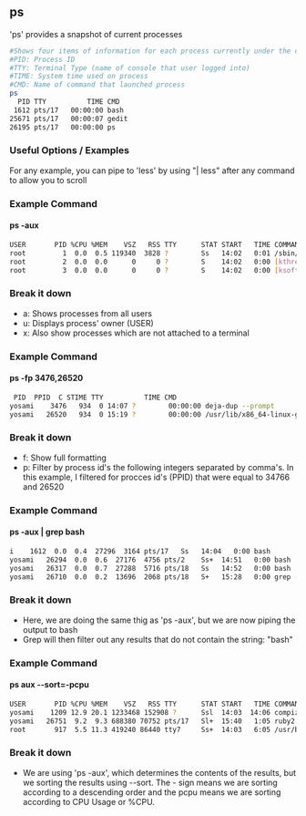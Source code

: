 ---
---

ps
-------

'ps' provides a snapshot of current processes

~~~ bash
#Shows four items of information for each process currently under the current user and from this terminal
#PID: Process ID
#TTY: Terminal Type (name of console that user logged into)
#TIME: System time used on process
#CMD: Name of command that launched process
ps
  PID TTY          TIME CMD
 1612 pts/17   00:00:00 bash
25671 pts/17   00:00:07 gedit
26195 pts/17   00:00:00 ps
~~~

### Useful Options / Examples
For any example, you can pipe to 'less' by using "| less" after any command to allow you to scroll

### Example Command

#### ps -aux
~~~ bash
USER       PID %CPU %MEM    VSZ   RSS TTY      STAT START   TIME COMMAND
root         1  0.0  0.5 119340  3828 ?        Ss   14:02   0:01 /sbin/init spla
root         2  0.0  0.0      0     0 ?        S    14:02   0:00 [kthreadd]
root         3  0.0  0.0      0     0 ?        S    14:02   0:00 [ksoftirqd/0]
~~~

### Break it down
* a: Shows processes from all users
* u: Displays process' owner (USER)
* x: Also show processes which are not attached to a terminal

### Example Command

#### ps -fp 3476,26520
~~~ bash
 PID  PPID  C STIME TTY          TIME CMD
yosami    3476   934  0 14:07 ?        00:00:00 deja-dup --prompt
yosami   26520   934  0 15:19 ?        00:00:00 /usr/lib/x86_64-linux-gnu/notify-osd
~~~

### Break it down
* f: Show full formatting
* p: Filter by process id's the following integers separated by comma's. 
In this example, I filtered for procces id's (PPID) that were equal to 34766 and 26520

### Example Command

#### ps -aux | grep bash
~~~ bash
i    1612  0.0  0.4  27296  3164 pts/17   Ss   14:04   0:00 bash
yosami   26294  0.0  0.6  27176  4756 pts/2    Ss+  14:51   0:00 bash
yosami   26317  0.0  0.7  27288  5716 pts/18   Ss   14:52   0:00 bash
yosami   26710  0.0  0.2  13696  2068 pts/18   S+   15:28   0:00 grep --color=auto bash
~~~

### Break it down
* Here, we are doing the same thig as 'ps -aux', but we are now piping the output to bash
* Grep will then filter out any results that do not contain the string: "bash"

### Example Command

#### ps aux --sort=-pcpu
~~~ bash
USER       PID %CPU %MEM    VSZ   RSS TTY      STAT START   TIME COMMAND
yosami    1209 12.9 20.1 1233468 152908 ?      Ssl  14:03  14:06 compiz
yosami   26751  9.2  9.3 688380 70752 pts/17   Sl+  15:40   1:05 ruby2.1 /usr/lo
root       917  5.5 11.3 419240 86440 tty7     Ss+  14:03   6:05 /usr/bin/X -cor
~~~

### Break it down
* We are using 'ps -aux', which determines the contents of the results, but we sorting the results using --sort. The - sign means we are sorting according to a descending order
and the pcpu means we are sorting according to CPU Usage or %CPU.
